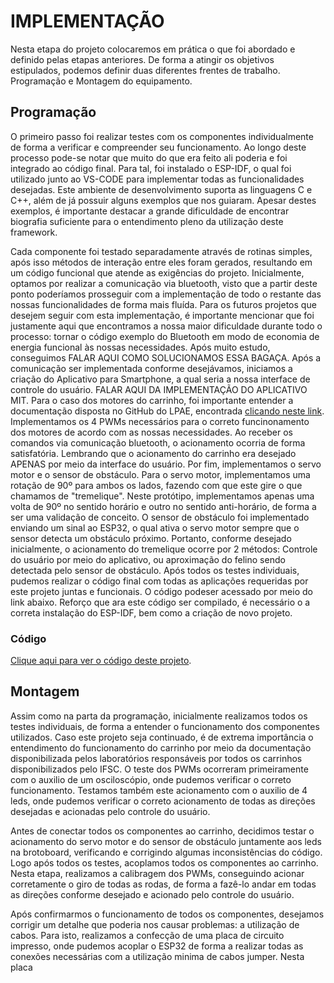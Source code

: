 # IMPLEMENTAÇÃO
Nesta etapa do projeto colocaremos em prática o que foi abordado e definido pelas etapas anteriores. De forma a atingir os objetivos estipulados, podemos definir duas diferentes frentes de trabalho. Programação e Montagem do equipamento.

## Programação

O primeiro passo foi realizar testes com os componentes individualmente de forma a verificar e compreender seu funcionamento. Ao longo deste processo pode-se notar que muito do que era feito ali poderia e foi integrado ao código final. Para tal, foi instalado o ESP-IDF, o qual foi utilizado junto ao VS-CODE para implementar todas as funcionalidades desejadas. Este ambiente de desenvolvimento suporta as linguagens C e C++, além de já possuir alguns exemplos que nos guiaram. Apesar destes exemplos, é importante destacar a grande dificuldade de encontrar biografia suficiente para o entendimento pleno da utilização deste framework.

Cada componente foi testado separadamente através de rotinas simples, após isso métodos de interação entre eles foram gerados, resultando em um código funcional que atende as exigências do projeto. Inicialmente, optamos por realizar a comunicação via bluetooth, visto que a partir deste ponto poderíamos prosseguir com a implementação de todo o restante das nossas funcionalidades de forma mais fluída. Para os futuros projetos que desejem seguir com esta implementação, é importante mencionar que foi justamente aqui que encontramos a nossa maior dificuldade durante todo o processo: tornar o código exemplo do Bluetooth em modo de economia de energia funcional às nossas necessidades. Após muito estudo, conseguimos FALAR AQUI COMO SOLUCIONAMOS ESSA BAGAÇA. Após a comunicação ser implementada conforme desejávamos, iniciamos a criação do Aplicativo para Smartphone, a qual seria a nossa interface de controle do usuário. FALAR AQUI DA IMPLEMENTAÇÃO DO APLICATIVO MIT. Para o caso dos motores do carrinho, foi importante entender a documentação disposta no GitHub do LPAE, encontrada [clicando neste link](https://github.com/xtarke/automated_buggy). Implementamos os 4 PWMs necessários para o correto funcinonamento dos motores de acordo com as nossas necessidades. Ao receber os comandos via comunicação bluetooth, o acionamento ocorria de forma satisfatória. Lembrando que o acionamento do carrinho era desejado APENAS por meio da interface do usuário. Por fim, implementamos o servo motor e o sensor de obstáculo. Para o servo motor, implementamos uma rotação de 90º para ambos os lados, fazendo com que este gire o que chamamos de "tremelique". Neste protótipo, implementamos apenas uma volta de 90º no sentido horário e outro no sentido anti-horário, de forma a ser uma validação de conceito. O sensor de obstáculo foi implementado enviando um sinal ao ESP32, o qual ativa o servo motor sempre que o sensor detecta um obstáculo próximo. Portanto, conforme desejado inicialmente, o acionamento do tremelique ocorre por 2 métodos: Controle do usuário por meio do aplicativo, ou aproximação do felino sendo detectada pelo sensor de obstáculo. Após todos os testes individuais, pudemos realizar o código final com todas as aplicações requeridas por este projeto juntas e funcionais. O código podeser acessado por meio do link abaixo. Reforço que ara este código ser compilado, é necessário o a correta instalação do ESP-IDF, bem como a criação de novo projeto.

### Código
[Clique aqui para ver o código deste projeto](https://github.com/juliopacheco12/PIN22107/tree/main/Programação).

## Montagem
Assim como na parta da programação, inicialmente realizamos todos os testes individuais, de forma a entender o funcionamento dos componentes utilizados. Caso este projeto seja continuado, é de extrema importância o entendimento do funcionamento do carrinho por meio da documentação disponibilizada pelos laboratórios responsáveis por todos os carrinhos disponibilizados pelo IFSC. O teste dos PWMs ocorreram primeiramente com o auxilio de um osciloscópio, onde pudemos verificar o correto funcionamento. Testamos também este acionamento com o auxilio de 4 leds, onde pudemos verificar o correto acionamento de todas as direções desejadas e acionadas pelo controle do usuário.

Antes de conectar todos os componentes ao carrinho, decidimos testar o acionamento do servo motor e do sensor de obstáculo juntamente aos leds na brotoboard, verificando e corrigindo algumas inconsistências do código. Logo após todos os testes, acoplamos todos os componentes ao carrinho. Nesta etapa, realizamos a calibragem dos PWMs, conseguindo acionar corretamente o giro de todas as rodas, de forma a fazê-lo andar em todas as direções conforme desejado e acionado pelo controle do usuário.

Após confirmarmos o funcionamento de todos os componentes, desejamos corrigir um detalhe que poderia nos causar problemas: a utilização de cabos. Para isto, realizamos a confecção de uma placa de circuito impresso, onde pudemos acoplar o ESP32 de forma a realizar todas as conexões necessárias com a utilização minima de cabos jumper. Nesta placa
